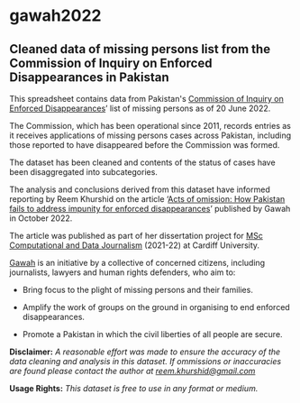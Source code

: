 # gawah2022

## Cleaned data of missing persons list from the Commission of Inquiry on Enforced Disappearances in Pakistan

This spreadsheet contains data from Pakistan's [Commission of Inquiry on Enforced Disappearances](http://coioed.pk/)’ list of missing persons as of 20 June 2022. 

The Commission, which has been operational since 2011, records entries as it receives applications of missing persons cases across Pakistan, including those reported to have disappeared before the Commission was formed.

The dataset has been cleaned and contents of the status of cases have been disaggregated into subcategories. 

The analysis and conclusions derived from this dataset have informed reporting by Reem Khurshid on the article ‘[Acts of omission: How Pakistan fails to address impunity for enforced disappearances](http://www.gawah.org/acts-of-omission/)’ published by Gawah in October 2022. 

The article was published as part of her dissertation project for [MSc Computational and Data Journalism](https://www.cardiff.ac.uk/study/postgraduate/taught/courses/course/computational-and-data-journalism-msc) (2021-22) at Cardiff University.


[Gawah](https://www.gawah.org/) is an initiative by a collective of concerned citizens, including journalists, lawyers and human rights defenders, who aim to:

- Bring focus to the plight of missing persons and their families.

- Amplify the work of groups on the ground in organising to end enforced disappearances.

- Promote a Pakistan in which the civil liberties of all people are secure.


**Disclaimer:** *A reasonable effort was made to ensure the accuracy of the data cleaning and analysis in this dataset.
If ommissions or inaccuracies are found please contact the author at [reem.khurshid@gmail.com](reem.khurshid@gmail.com)*

**Usage Rights:** *This dataset is free to use in any format or medium.*
